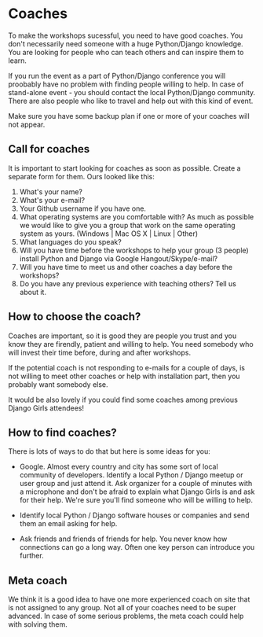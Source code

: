# Coaches

To make the workshops sucessful, you need to have good coaches. You don't necessarily need someone with a huge Python/Django knowledge. You are looking for people who can teach others and can inspire them to learn.

If you run the event as a part of Python/Django conference you will proobably have no problem with finding people willing to help. In case of stand-alone event - you should contact the local Python/Django community. There are also people who like to travel and help out with this kind of event.

Make sure you have some backup plan if one or more of your coaches will not appear.

## Call for coaches

It is important to start looking for coaches as soon as possible. Create a separate form for them. Ours looked like this:

1. What's your name?
2. What's your e-mail?
3. Your Github username if you have one.
4. What operating systems are you comfortable with? As much as possible we would like to give you a group that work on the same operating system as yours. (Windows | Mac OS X | Linux | Other)
5. What languages do you speak?
6. Will you have time before the workshops to help your group (3 people) install Python and Django via Google Hangout/Skype/e-mail?
7. Will you have time to meet us and other coaches a day before the workshops?
8. Do you have any previous experience with teaching others? Tell us about it.

## How to choose the coach?

Coaches are important, so it is good they are people you trust and you know they are firendly, patient and willing to help. You need somebody who will invest their time before, during and after workshops.

If the potential coach is not responding to e-mails for a couple of days, is not willing to meet other coaches or help with installation part, then you probably want somebody else.

It would be also lovely if you could find some coaches among previous Django Girls attendees!

## How to find coaches?

There is lots of ways to do that but here is some ideas for you:

- Google. Almost every country and city has some sort of local community of developers. Identify a local Python / Django meetup or user group and just attend it. Ask organizer for a couple of minutes with a microphone and don't be afraid to explain what Django Girls is and ask for their help. We're sure you'll find someone who will be willing to help.

- Identify local Python / Django software houses or companies and send them an email asking for help.

- Ask friends and friends of friends for help. You never know how connections can go a long way. Often one key person can introduce you further.


## Meta coach

We think it is a good idea to have one more experienced coach on site that is not assigned to any group. Not all of your coaches need to be super advanced. In case of some serious problems, the meta coach could help with solving them.


